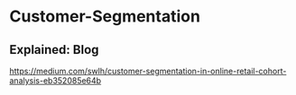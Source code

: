 # Customer-Segmentation

## Explained: Blog
https://medium.com/swlh/customer-segmentation-in-online-retail-cohort-analysis-eb352085e64b
